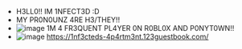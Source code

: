 - H3LL0!! IM 1NFECT3D :D
- MY PR0N0UNZ 4RE H3/THEY!!
- ![image](https://github.com/1NFECT3D/1NFECT3D/assets/160147941/5dcabf7a-a633-4526-b9e9-5676fc10695e) 1M 4 FR3QUENT PL4YER 0N R0BL0X AND P0NYT0WN!!
- ![image](https://github.com/1NFECT3D/1NFECT3D/assets/160147941/5cbf239b-8c6c-492d-a77e-b5dc3b42462a) 
https://1nf3cteds-4p4rtm3nt.123guestbook.com/
<!---
1NFECT3D/1NFECT3D is a ✨ special ✨ repository because its `README.md` (this file) appears on your GitHub profile.
You can click the Preview link to take a look at your changes.
--->
